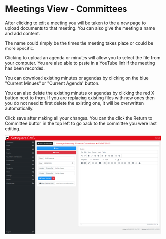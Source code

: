 # Meetings View - Committees

After clicking to edit a meeting you will be taken to the a new page to upload documents to that meeting. You can also give the meeting a name and add content.

The name could simply be the times the meeting takes place or could be more specific.

Clicking to upload an agenda or minutes will allow you to select the file from your computer. You are also able to paste in a YouTube link if the meeting has been recorded.

You can download existing minutes or agendas by clicking on the blue "Current Minues" or "Current Agenda" button.

You can also delete the existing minutes or agendas by clicking the red X button next to them. If you are replacing existing files with new ones then you do not need to first delete the existing one, it will be overwritten automatically.

Click save after making all your changes. You can the click the Return to Committee button in the top left to go back to the committee you were last editing.

![Committee Meetings](../_images/committees-meetings.png)